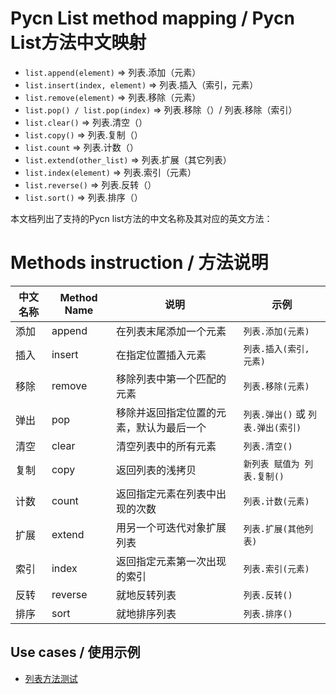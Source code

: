 # Pycn List method mapping / Pycn List方法中文映射

- `list.append(element)` => 列表.添加（元素）
- `list.insert(index, element)` => 列表.插入（索引，元素）
- `list.remove(element)` => 列表.移除（元素）
- `list.pop() / list.pop(index)` => 列表.移除（）/ 列表.移除（索引）
- `list.clear()` => 列表.清空（）
- `list.copy()` => 列表.复制（）
- `list.count` => 列表.计数（）
- `list.extend(other_list)` => 列表.扩展（其它列表）
- `list.index(element)` => 列表.索引（元素）
- `list.reverse()` => 列表.反转（）
- `list.sort()` => 列表.排序（）

本文档列出了支持的Pycn list方法的中文名称及其对应的英文方法：

# Methods instruction / 方法说明

| 中文名称 | Method Name | 说明 | 示例 |
|---------|----------|------|------|
| 添加 | append | 在列表末尾添加一个元素 | `列表.添加(元素)` |
| 插入 | insert | 在指定位置插入元素 | `列表.插入(索引, 元素)` |
| 移除 | remove | 移除列表中第一个匹配的元素 | `列表.移除(元素)` |
| 弹出 | pop | 移除并返回指定位置的元素，默认为最后一个 | `列表.弹出()` 或 `列表.弹出(索引)` |
| 清空 | clear | 清空列表中的所有元素 | `列表.清空()` |
| 复制 | copy | 返回列表的浅拷贝 | `新列表 赋值为 列表.复制()` |
| 计数 | count | 返回指定元素在列表中出现的次数 | `列表.计数(元素)` |
| 扩展 | extend | 用另一个可迭代对象扩展列表 | `列表.扩展(其他列表)` |
| 索引 | index | 返回指定元素第一次出现的索引 | `列表.索引(元素)` |
| 反转 | reverse | 就地反转列表 | `列表.反转()` |
| 排序 | sort | 就地排序列表 | `列表.排序()` |

## Use cases / 使用示例

- [列表方法测试](../examples/列表方法测试.pycn)
